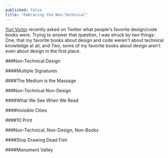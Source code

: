 ```yaml
---
published: false
title: "Embracing the Non-Technical"
---
```


[Yuri Victor](https://twitter.com/yurivictor/status/535540725019344896) recently asked on Twitter what people's favorite design/code books were. Trying to answer that question, I was struck by two things: One, that my favorite books about design and code weren't about technical knowledge at all, and Two, some of my favorite books about design aren't even about design in the first place.

###Non-Technical Design

####Multiple Signatures

####The Medium is the Massage

###Non-Technical Non-Design

####What We See When We Read

####Invisible Cities

####10 Print

###Non-Technical, Non-Design, Non-Books

####Stop Drawing Dead Fish

####Monument Valley